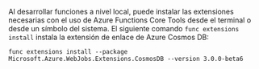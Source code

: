 Al desarrollar funciones a nivel local, puede instalar las extensiones necesarias con el uso de Azure Functions Core Tools desde el terminal o desde un símbolo del sistema. El siguiente comando `func extensions install` instala la extensión de enlace de Azure Cosmos DB:

```
func extensions install --package Microsoft.Azure.WebJobs.Extensions.CosmosDB --version 3.0.0-beta6 
```
